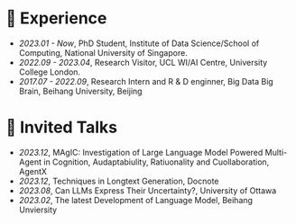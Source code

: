 
# 📖 Experience
- *2023.01 - Now*, PhD Student, Institute of Data Science/School of Computing, National University of Singapore.
- *2022.09 - 2023.04*, Research Visitor, UCL WI/AI Centre, University College London.
- *2017.07 - 2022.09*, Research Intern and R & D enginner, Big Data Big Brain, Beihang University, Beijing

# 💬 Invited Talks
- *2023.12*, MAgIC: Investigation of Large Language Model Powered Multi-Agent in Cognition, Audaptabiulity, Ratiuonality and Cuollaboration, AgentX
- *2023.12*, Techniques in Longtext Generation, Docnote
- *2023.08*, Can LLMs Express Their Uncertainty?, University of Ottawa
- *2023.02*, The latest Development of Language Model, Beihang Unviersity


